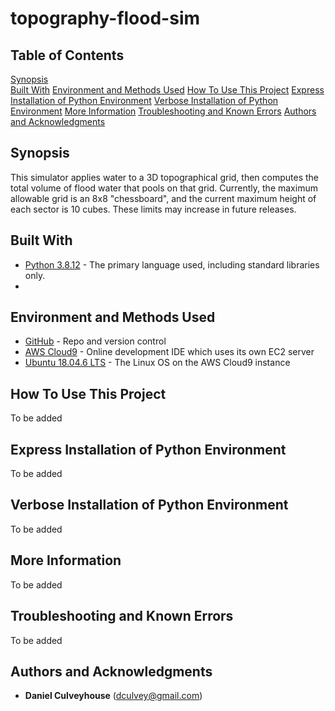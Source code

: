 # topography-flood-sim

## Table of Contents
[Synopsis](#synopsis)  
[Built With](#built-with) 
[Environment and Methods Used](#environment-and-methods-used)
[How To Use This Project](#how-to-use-this-project)
[Express Installation of Python Environment](#express-installation-of-python-environment)
[Verbose Installation of Python Environment](#verbose-installation-of-python-environment)
[More Information](#more-information)
[Troubleshooting and Known Errors](#troubleshooting-and-known-errors)
[Authors and Acknowledgments](#authors-and-acknowledgments)

## Synopsis

This simulator applies water to a 3D topographical grid, then computes the total volume of flood water that pools on that grid. Currently, the maximum allowable grid is an 8x8 "chessboard", and the current maximum height of each sector is 10 cubes. These limits may increase in future releases.  

## Built With

* [Python 3.8.12](https://www.python.org/downloads/release/python-3812/) - The primary language used, including standard libraries only.
* 

## Environment and Methods Used
* [GitHub](https://github.com/) - Repo and version control
* [AWS Cloud9](https://aws.amazon.com/cloud9/) - Online development IDE which uses its own EC2 server 
* [Ubuntu 18.04.6 LTS](https://releases.ubuntu.com/18.04/) - The Linux OS on the AWS Cloud9 instance

## How To Use This Project

To be added 

## Express Installation of Python Environment

To be added 

## Verbose Installation of Python Environment

To be added

## More Information

To be added

## Troubleshooting and Known Errors 

To be added

## Authors and Acknowledgments

* **Daniel Culveyhouse** (dculvey@gmail.com)


